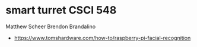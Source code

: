 # smart turret CSCI 548
Matthew Scheer Brendon Brandalino


- https://www.tomshardware.com/how-to/raspberry-pi-facial-recognition

